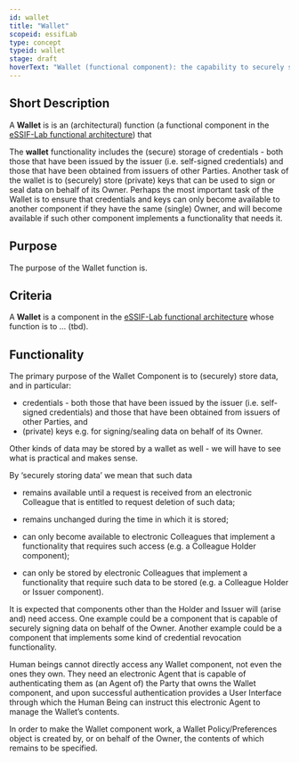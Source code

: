 ```yaml
---
id: wallet
title: "Wallet"
scopeid: essifLab
type: concept
typeid: wallet
stage: draft
hoverText: "Wallet (functional component): the capability to securely store data as requested by colleague-agents, and to provide stored data to colleague-agents or peer-agents, all in compliance with the rules of the wallet-policy of its principal."
---
```


## Short Description
A **Wallet** is is an (architectural) function (a functional component in the [eSSIF-Lab functional architecture](../functional-architecture)) that 


The **wallet** functionality includes the (secure) storage of credentials - both those that have been issued by the issuer (i.e. self-signed credentials) and those that have been obtained from issuers of other Parties. Another task of the wallet is to (securely) store (private) keys that can be used to sign or seal data on behalf of its Owner. Perhaps the most important task of the Wallet is to ensure that credentials and keys can only become available to another component if they have the same (single) Owner, and will become available if such other component implements a functionality that needs it.



## Purpose
The purpose of the Wallet function is.

## Criteria
A **Wallet** is a component in the [eSSIF-Lab functional architecture](../functional-architecture) whose function is to ... (tbd).

## Functionality

The primary purpose of the Wallet Component is to (securely) store data, and in particular:

-   credentials - both those that have been issued by the issuer (i.e. self-signed credentials) and those that have been obtained from issuers of other Parties, and
-   (private) keys e.g. for signing/sealing data on behalf of its Owner.

Other kinds of data may be stored by a wallet as well - we will have to see what is practical and makes sense.

By ‘securely storing data’ we mean that such data

-   remains available until a request is received from an electronic Colleague that is entitled to request deletion of such data;
-   remains unchanged during the time in which it is stored;

-   can only become available to electronic Colleagues that implement a functionality that requires such access (e.g. a Colleague Holder component);
-   can only be stored by electronic Colleagues that implement a functionality that require such data to be stored (e.g. a Colleague Holder or Issuer component).

It is expected that components other than the Holder and Issuer will (arise and) need access. One example could be a component that is capable of securely signing data on behalf of the Owner. Another example could be a component that implements some kind of credential revocation functionality.

Human beings cannot directly access any Wallet component, not even the ones they own. They need an electronic Agent that is capable of authenticating them as (an Agent of) the Party that owns the Wallet component, and upon successful authentication provides a User Interface through which the Human Being can instruct this electronic Agent to manage the Wallet’s contents.

In order to make the Wallet component work, a Wallet Policy/Preferences object is created by, or on behalf of the Owner, the contents of which remains to be specified.

